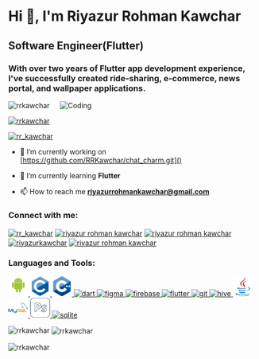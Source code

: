 <h1 align="left">Hi 👋, I'm Riyazur Rohman Kawchar</h1>
<h2 align="left">Software Engineer(Flutter)</h2>
<h3 align="left">With over two years of Flutter app development experience, I've successfully created ride-sharing, e-commerce, news portal, and wallpaper applications.</h3>
<img align="right" alt="Coding" width="400" src="https://www.pixelcrayons.com/blog/wp-content/uploads/2021/08/great-coder.gif">

<p align="left"> <img src="https://komarev.com/ghpvc/?username=rrkawchar&label=Profile%20views&color=0e75b6&style=flat" alt="rrkawchar" /> </p>

<p align="left"> <a href="https://github.com/ryo-ma/github-profile-trophy"><img src="https://github-profile-trophy.vercel.app/?username=rrkawchar" alt="rrkawchar" /></a> </p>

<p align="left"> <a href="https://twitter.com/rr_kawchar" target="blank"><img src="https://img.shields.io/twitter/follow/rr_kawchar?logo=twitter&style=for-the-badge" alt="rr_kawchar" /></a> </p>

- 🔭 I’m currently working on [https://github.com/RRKawchar/chat_charm.git]()

- 🌱 I’m currently learning **Flutter**
- 📫 How to reach me **riyazurrohmankawchar@gmail.com**

<h3 align="left">Connect with me:</h3>
<p align="left">
<a href="https://twitter.com/rr_kawchar" target="blank"><img align="center" src="https://raw.githubusercontent.com/rahuldkjain/github-profile-readme-generator/master/src/images/icons/Social/twitter.svg" alt="rr_kawchar" height="30" width="40" /></a>
<a href="https://linkedin.com/in/riyazur rohman kawchar" target="blank"><img align="center" src="https://raw.githubusercontent.com/rahuldkjain/github-profile-readme-generator/master/src/images/icons/Social/linked-in-alt.svg" alt="riyazur rohman kawchar" height="30" width="40" /></a>
<a href="https://fb.com/riyazur rohman kawchar" target="blank"><img align="center" src="https://raw.githubusercontent.com/rahuldkjain/github-profile-readme-generator/master/src/images/icons/Social/facebook.svg" alt="riyazur rohman kawchar" height="30" width="40" /></a>
<a href="https://instagram.com/riyazurkawchar" target="blank"><img align="center" src="https://raw.githubusercontent.com/rahuldkjain/github-profile-readme-generator/master/src/images/icons/Social/instagram.svg" alt="riyazurkawchar" height="30" width="40" /></a>
<a href="https://www.youtube.com/c/riyazur rohman kawchar" target="blank"><img align="center" src="https://raw.githubusercontent.com/rahuldkjain/github-profile-readme-generator/master/src/images/icons/Social/youtube.svg" alt="riyazur rohman kawchar" height="30" width="40" /></a>
</p>

<h3 align="left">Languages and Tools:</h3>
<p align="left"> <a href="https://developer.android.com" target="_blank" rel="noreferrer"> <img src="https://raw.githubusercontent.com/devicons/devicon/master/icons/android/android-original-wordmark.svg" alt="android" width="40" height="40"/> </a> <a href="https://www.cprogramming.com/" target="_blank" rel="noreferrer"> <img src="https://raw.githubusercontent.com/devicons/devicon/master/icons/c/c-original.svg" alt="c" width="40" height="40"/> </a> <a href="https://www.w3schools.com/cpp/" target="_blank" rel="noreferrer"> <img src="https://raw.githubusercontent.com/devicons/devicon/master/icons/cplusplus/cplusplus-original.svg" alt="cplusplus" width="40" height="40"/> </a> <a href="https://dart.dev" target="_blank" rel="noreferrer"> <img src="https://www.vectorlogo.zone/logos/dartlang/dartlang-icon.svg" alt="dart" width="40" height="40"/> </a> <a href="https://www.figma.com/" target="_blank" rel="noreferrer"> <img src="https://www.vectorlogo.zone/logos/figma/figma-icon.svg" alt="figma" width="40" height="40"/> </a> <a href="https://firebase.google.com/" target="_blank" rel="noreferrer"> <img src="https://www.vectorlogo.zone/logos/firebase/firebase-icon.svg" alt="firebase" width="40" height="40"/> </a> <a href="https://flutter.dev" target="_blank" rel="noreferrer"> <img src="https://www.vectorlogo.zone/logos/flutterio/flutterio-icon.svg" alt="flutter" width="40" height="40"/> </a> <a href="https://git-scm.com/" target="_blank" rel="noreferrer"> <img src="https://www.vectorlogo.zone/logos/git-scm/git-scm-icon.svg" alt="git" width="40" height="40"/> </a> <a href="https://hive.apache.org/" target="_blank" rel="noreferrer"> <img src="https://www.vectorlogo.zone/logos/apache_hive/apache_hive-icon.svg" alt="hive" width="40" height="40"/> </a> <a href="https://www.java.com" target="_blank" rel="noreferrer"> <img src="https://raw.githubusercontent.com/devicons/devicon/master/icons/java/java-original.svg" alt="java" width="40" height="40"/> </a> <a href="https://www.mysql.com/" target="_blank" rel="noreferrer"> <img src="https://raw.githubusercontent.com/devicons/devicon/master/icons/mysql/mysql-original-wordmark.svg" alt="mysql" width="40" height="40"/> </a> <a href="https://www.photoshop.com/en" target="_blank" rel="noreferrer"> <img src="https://raw.githubusercontent.com/devicons/devicon/master/icons/photoshop/photoshop-line.svg" alt="photoshop" width="40" height="40"/> </a> <a href="https://www.sqlite.org/" target="_blank" rel="noreferrer"> <img src="https://www.vectorlogo.zone/logos/sqlite/sqlite-icon.svg" alt="sqlite" width="40" height="40"/> </a> </p>

<p><img align="left" src="https://github-readme-stats.vercel.app/api/top-langs?username=rrkawchar&show_icons=true&locale=en&layout=compact" alt="rrkawchar" /></p>

<p>&nbsp;<img align="center" src="https://github-readme-stats.vercel.app/api?username=rrkawchar&show_icons=true&locale=en" alt="rrkawchar" /></p>

<p><img align="center" src="https://github-readme-streak-stats.herokuapp.com/?user=rrkawchar&" alt="rrkawchar" /></p>
